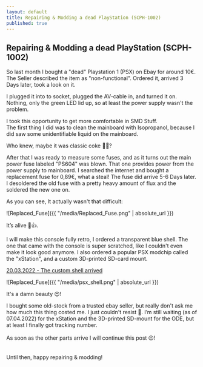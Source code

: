 ```yaml
---
layout: default
title: Repairing & Modding a dead PlayStation (SCPH-1002)
published: true
---
```

## Repairing & Modding a dead PlayStation (SCPH-1002)


So last month I bought a "dead" Playstation 1 (PSX) on Ebay for around 10€. The Seller described the item as "non-functional". Ordered it, arrived 3 Days later, took a look on it.

I plugged it into to socket, plugged the AV-cable in, and turned it on.
Nothing, only the green LED lid up, so at least the power supply wasn't the problem.

I took this opportunity to get more comfortable in SMD Stuff.  
The first thing I did was to clean the mainboard with Isopropanol, because I did saw some unidentifiable liquid on the mainboard.

Who knew, maybe it was classic coke 🤷‍♂️?

After that I was ready to measure some fuses, and as it turns out the main power fuse labeled "PS604" was blown. That one provides power from the power supply to mainboard. I searched the internet and bought a replacement fuse for 0,89€, what a steal! The fuse did arrive 5-6 Days later.    I desoldered the old fuse with a pretty heavy amount of flux and the soldered the new one on. 

As you can see, It actually wasn't that difficult:

![Replaced_Fuse]({{ "/media/Replaced_Fuse.png" | absolute_url }})

It’s alive 🤖👍.

I will make this console fully retro, I ordered a transparent blue shell. The one that came with the console is super scratched, like I couldn't even make it look good anymore.  I also ordered a popular PSX modchip called the "xStation", and a custom 3D-printed SD-card mount.

<u>20.03.2022 - The custom shell arrived </u>

![Replaced_Fuse]({{ "/media/psx_shell.png" | absolute_url }})

It's a damn beauty 😍!

I bought some old-stock from a trusted ebay seller, but really don't ask me how much this thing costed me. I just couldn't resist 😬.  I’m still waiting (as of 07.04.2022) for the xStation and the 3D-printed SD-mount for the ODE, but at least I finally got tracking number.  
<br>
As soon as the other parts arrive I will continue this post 😉!
<br>
<br>
<br>
Until then, happy repairing & modding!
